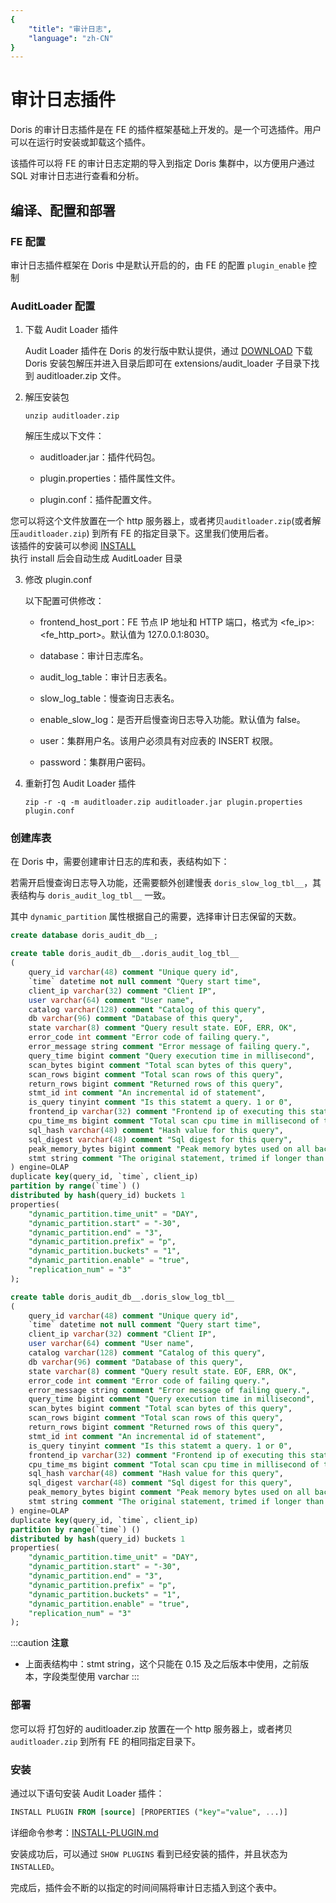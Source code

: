```yaml
---
{
    "title": "审计日志",
    "language": "zh-CN"
}
---
```


<!-- 
Licensed to the Apache Software Foundation (ASF) under one
or more contributor license agreements.  See the NOTICE file
distributed with this work for additional information
regarding copyright ownership.  The ASF licenses this file
to you under the Apache License, Version 2.0 (the
"License"); you may not use this file except in compliance
with the License.  You may obtain a copy of the License at

  http://www.apache.org/licenses/LICENSE-2.0

Unless required by applicable law or agreed to in writing,
software distributed under the License is distributed on an
"AS IS" BASIS, WITHOUT WARRANTIES OR CONDITIONS OF ANY
KIND, either express or implied.  See the License for the
specific language governing permissions and limitations
under the License.
-->

# 审计日志插件

Doris 的审计日志插件是在 FE 的插件框架基础上开发的。是一个可选插件。用户可以在运行时安装或卸载这个插件。

该插件可以将 FE 的审计日志定期的导入到指定 Doris 集群中，以方便用户通过 SQL 对审计日志进行查看和分析。

## 编译、配置和部署

### FE 配置

审计日志插件框架在 Doris 中是默认开启的的，由 FE 的配置 `plugin_enable` 控制

### AuditLoader 配置

1. 下载 Audit Loader 插件

    Audit Loader 插件在 Doris 的发行版中默认提供，通过 [DOWNLOAD](https://doris.apache.org/zh-CN/download) 下载 Doris 安装包解压并进入目录后即可在 extensions/audit_loader 子目录下找到 auditloader.zip 文件。

2. 解压安装包

    ```shell
    unzip auditloader.zip
    ```

    解压生成以下文件：

    * auditloader.jar：插件代码包。
    
    * plugin.properties：插件属性文件。
    
    * plugin.conf：插件配置文件。

您可以将这个文件放置在一个 http 服务器上，或者拷贝`auditloader.zip`(或者解压`auditloader.zip`) 到所有 FE 的指定目录下。这里我们使用后者。  
该插件的安装可以参阅 [INSTALL](../sql-manual/sql-reference/Database-Administration-Statements/INSTALL-PLUGIN.md)  
执行 install 后会自动生成 AuditLoader 目录

3. 修改 plugin.conf 

    以下配置可供修改：

    * frontend_host_port：FE 节点 IP 地址和 HTTP 端口，格式为 <fe_ip>:<fe_http_port>。默认值为 127.0.0.1:8030。
    
    * database：审计日志库名。
    
    * audit_log_table：审计日志表名。
    
    * slow_log_table：慢查询日志表名。
    
    * enable_slow_log：是否开启慢查询日志导入功能。默认值为 false。
    
    * user：集群用户名。该用户必须具有对应表的 INSERT 权限。
    
    * password：集群用户密码。

4. 重新打包 Audit Loader 插件

    ```shell
    zip -r -q -m auditloader.zip auditloader.jar plugin.properties plugin.conf
    ```

### 创建库表

在 Doris 中，需要创建审计日志的库和表，表结构如下：

若需开启慢查询日志导入功能，还需要额外创建慢表 `doris_slow_log_tbl__`，其表结构与 `doris_audit_log_tbl__` 一致。

其中 `dynamic_partition` 属性根据自己的需要，选择审计日志保留的天数。

```sql
create database doris_audit_db__;

create table doris_audit_db__.doris_audit_log_tbl__
(
    query_id varchar(48) comment "Unique query id",
    `time` datetime not null comment "Query start time",
    client_ip varchar(32) comment "Client IP",
    user varchar(64) comment "User name",
    catalog varchar(128) comment "Catalog of this query",
    db varchar(96) comment "Database of this query",
    state varchar(8) comment "Query result state. EOF, ERR, OK",
    error_code int comment "Error code of failing query.",
    error_message string comment "Error message of failing query.",
    query_time bigint comment "Query execution time in millisecond",
    scan_bytes bigint comment "Total scan bytes of this query",
    scan_rows bigint comment "Total scan rows of this query",
    return_rows bigint comment "Returned rows of this query",
    stmt_id int comment "An incremental id of statement",
    is_query tinyint comment "Is this statemt a query. 1 or 0",
    frontend_ip varchar(32) comment "Frontend ip of executing this statement",
    cpu_time_ms bigint comment "Total scan cpu time in millisecond of this query",
    sql_hash varchar(48) comment "Hash value for this query",
    sql_digest varchar(48) comment "Sql digest for this query",
    peak_memory_bytes bigint comment "Peak memory bytes used on all backends of this query",
    stmt string comment "The original statement, trimed if longer than 2G"
) engine=OLAP
duplicate key(query_id, `time`, client_ip)
partition by range(`time`) ()
distributed by hash(query_id) buckets 1
properties(
    "dynamic_partition.time_unit" = "DAY",
    "dynamic_partition.start" = "-30",
    "dynamic_partition.end" = "3",
    "dynamic_partition.prefix" = "p",
    "dynamic_partition.buckets" = "1",
    "dynamic_partition.enable" = "true",
    "replication_num" = "3"
);

create table doris_audit_db__.doris_slow_log_tbl__
(
    query_id varchar(48) comment "Unique query id",
    `time` datetime not null comment "Query start time",
    client_ip varchar(32) comment "Client IP",
    user varchar(64) comment "User name",
    catalog varchar(128) comment "Catalog of this query",
    db varchar(96) comment "Database of this query",
    state varchar(8) comment "Query result state. EOF, ERR, OK",
    error_code int comment "Error code of failing query.",
    error_message string comment "Error message of failing query.",
    query_time bigint comment "Query execution time in millisecond",
    scan_bytes bigint comment "Total scan bytes of this query",
    scan_rows bigint comment "Total scan rows of this query",
    return_rows bigint comment "Returned rows of this query",
    stmt_id int comment "An incremental id of statement",
    is_query tinyint comment "Is this statemt a query. 1 or 0",
    frontend_ip varchar(32) comment "Frontend ip of executing this statement",
    cpu_time_ms bigint comment "Total scan cpu time in millisecond of this query",
    sql_hash varchar(48) comment "Hash value for this query",
    sql_digest varchar(48) comment "Sql digest for this query",
    peak_memory_bytes bigint comment "Peak memory bytes used on all backends of this query",
    stmt string comment "The original statement, trimed if longer than 2G "
) engine=OLAP
duplicate key(query_id, `time`, client_ip)
partition by range(`time`) ()
distributed by hash(query_id) buckets 1
properties(
    "dynamic_partition.time_unit" = "DAY",
    "dynamic_partition.start" = "-30",
    "dynamic_partition.end" = "3",
    "dynamic_partition.prefix" = "p",
    "dynamic_partition.buckets" = "1",
    "dynamic_partition.enable" = "true",
    "replication_num" = "3"
);
```

:::caution
**注意**

- 上面表结构中：stmt string，这个只能在 0.15 及之后版本中使用，之前版本，字段类型使用 varchar
:::

### 部署

您可以将 打包好的 auditloader.zip 放置在一个 http 服务器上，或者拷贝`auditloader.zip` 到所有 FE 的相同指定目录下。

### 安装

通过以下语句安装 Audit Loader 插件：

```sql
INSTALL PLUGIN FROM [source] [PROPERTIES ("key"="value", ...)]
```

详细命令参考：[INSTALL-PLUGIN.md](../sql-manual/sql-reference/Database-Administration-Statements/INSTALL-PLUGIN)

安装成功后，可以通过 `SHOW PLUGINS` 看到已经安装的插件，并且状态为 `INSTALLED`。

完成后，插件会不断的以指定的时间间隔将审计日志插入到这个表中。
